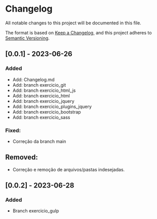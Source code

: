 # Changelog

All notable changes to this project will be documented in this file.

The format is based on [Keep a Changelog](https://keepachangelog.com/en/1.0.0/),
and this project adheres to [Semantic Versioning](https://semver.org/spec/v2.0.0.html).

## [0.0.1] - 2023-06-26

### Added

- Add: Changelog.md
- Add: branch exercicio_git
- Add: branch exercicio_html_js
- Add: branch exercicio_html
- Add: branch exercicio_jquery
- Add: branch exercicio_plugins_jquery
- Add: branch exercicio_bootstrap
- Add: branch exercicio_sass

### Fixed: 

- Correção da branch main

## Removed:

- Correção e remoção de arquivos/pastas indesejadas.

## [0.0.2] - 2023-06-28

### Added

- Branch exercicio_gulp
